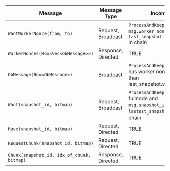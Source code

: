 | Message                                    | Message Type       | Incoming                                                                                      | Rebroadcast                                                                             | Outgoing |
|--------------------------------------------|--------------------|-----------------------------------------------------------------------------------------------|-----------------------------------------------------------------------------------------| -------- |
| `WantWorkerNonce(from, to)`                | Request, Broadcast | `ProcessAndKeep` if `msg.worker_nonce` >  `last_snapshot.worker_nonce` in chain               | <- Same                                                                                 | <- Same  |
| `WorkerNonces(Box<Vec<ObMessage>>)`        | Response, Directed | TRUE                                                                                          | TRUE                                                                                    | TRUE     |
| `ObMessage(Box<ObMessage>)`                | Broadcast          | `ProcessAndKeep` if message has worker nonce greater than last_snapshot.worker_nonce          | `true` if `last_snapshot.worker_nonce` < `msg.worker_nonce`                             | <- Same  |
| `Want(snapshot_id, bitmap) `               | Request, Broadcast | `ProcessAndKeep` Only if fullnode and `msg.snapshot_id` EQUALS `lastest_snapshot_id` in chain | `true` for x secs, then expire OR `msg.snapshot_id` EQUALS `lastest_snapshot_id` in chain | TRUE     |
| `Have(snapshot_id, bitmap)`                | Request, Directed  | TRUE                                                                                          | TRUE                                                                                    | TRUE     |
| `RequestChunk(snapshot_id, bitmap)`        | Request, Directed  | TRUE                                                                                          | TRUE                                                                                    | TRUE     |
| `Chunk(snapshot_id, idx_of_chunk, bitmap)` | Response, Directed | TRUE                                                                                          | TRUE                                                                                    | TRUE     |

